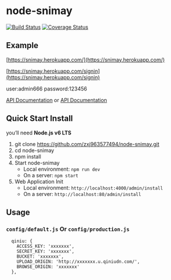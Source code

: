 # node-snimay

[![Build Status](https://travis-ci.org/zxj963577494/node-snimay.svg?branch=heroku)](https://travis-ci.org/zxj963577494/node-snimay)
[![Coverage Status](https://coveralls.io/repos/github/zxj963577494/node-snimay/badge.svg?branch=heroku)](https://coveralls.io/github/zxj963577494/node-snimay?branch=heroku)

## Example

[https://snimay.herokuapp.com/](https://snimay.herokuapp.com/)

[https://snimay.herokuapp.com/signin](https://snimay.herokuapp.com/signin)

user:admin666
password:123456

[API Documentation](http://apizza.cc/console/project/2ad1dd97816daa24d7bc655458a4f0a3/browse)
or
[API Documentation](https://github.com/zxj963577494/node-snimay/blob/promise/API.md)

## Quick Start Install

you’ll need **Node.js v6 LTS**

1. git clone https://github.com/zxj963577494/node-snimay.git
1. cd node-snimay
1. npm install
1. Start node-snimay
    - Local environment: `npm run dev`
    - On a server: `npm start`
1. Web Application Init
    - Local environment: `http://localhost:4000/admin/install`
    - On a server: `http://localhost:80/admin/install`

## Usage

### ```config/default.js``` Or ```config/production.js```

```
  qiniu: {
    ACCESS_KEY: 'xxxxxxx',
    SECRET_KEY: 'xxxxxxx',
    BUCKET: 'xxxxxxx',
    UPLOAD_ORIGIN: 'http://xxxxxxx.u.qiniudn.com/',
    BROWSE_ORIGIN: 'xxxxxxx'
  },
```



